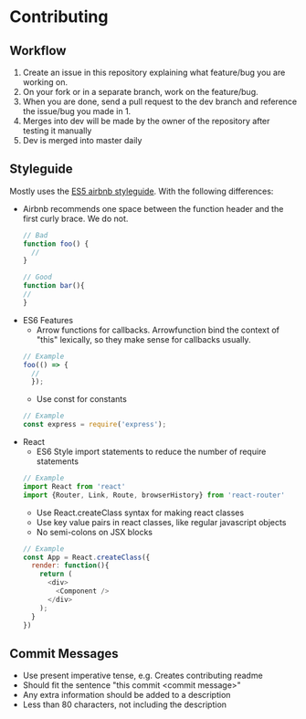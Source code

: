 # Contributing 

## Workflow

1. Create an issue in this repository explaining what feature/bug you are working on.
2. On your fork or in a separate branch, work on the feature/bug. 
3. When you are done, send a pull request to the dev branch and reference the issue/bug you made in 1.
4. Merges into dev will be made by the owner of the repository after testing it manually
5. Dev is merged into master daily

## Styleguide
Mostly uses the [ES5 airbnb styleguide](https://github.com/airbnb/javascript/tree/master/es5). With the following differences:
* Airbnb recommends one space between the function header and the first curly brace. We do not.
  ```javascript
  // Bad 
  function foo() {
    //
  }
  
  // Good 
  function bar(){
  //
  }
  ```
* ES6 Features
  * Arrow functions for callbacks. Arrowfunction bind the context of "this" lexically, so they make sense for callbacks usually.
  ```javascript
  // Example
  foo(() => {
    //
    });
  ```
  * Use const for constants
  ```javascript
  // Example
  const express = require('express');
  ```
* React
  * ES6 Style import statements to reduce the number of require statements
  ```javascript
  // Example
  import React from 'react' 
  import {Router, Link, Route, browserHistory} from 'react-router'
  ```
  * Use React.createClass syntax for making react classes
  * Use key value pairs in react classes, like regular javascript objects
  * No semi-colons on JSX blocks
  ```javascript 
  // Example
  const App = React.createClass({
    render: function(){
      return (
        <div>
          <Component />
        </div>
      );
    }
  })
  ```
  
## Commit Messages

* Use present imperative tense, e.g. Creates contributing readme
* Should fit the sentence "this commit &lt;commit message&gt;"
* Any extra information should be added to a description
* Less than 80 characters, not including the description
